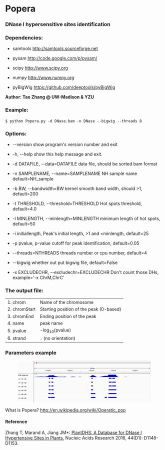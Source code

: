 # Popera

### DNase I hypersensitive sites identification

### Dependencies:

* samtools http://samtools.sourceforge.net

* pysam http://code.google.com/p/pysam/

* scipy http://www.scipy.org

* numpy http://www.numpy.org

* pyBigWig https://github.com/deeptools/pyBigWig

**Author: Tao Zhang @ UW-Madison & YZU**

### Example: 
```
$ python Popera.py -d DNase.bam -n DNase --bigwig --threads 8
```


### Options:

*  --version             show program's version number and exit
*  -h, --help            show this help message and exit.
*  -d DATAFILE, --data=DATAFILE
                        data file, should be sorted bam format
*  -n SAMPLENAME, --name=SAMPLENAME
                        NH sample name default=NH_sample
*  -b BW, --bandwidth=BW
                        kernel smooth band width, should >1, default=200
*  -t THRESHOLD, --threshold=THRESHOLD
                        Hot spots threshold, default=4.0

*  -l MINLENGTH, --minlength=MINLENGTH
                        minimum length of hot spots, default=50

*  -i initiallength,      Peak's initial length, >1 and <minlength, default=25

*  -p pvalue,             p-value cutoff for peak identification, default=0.05

*  --threads=NTHREADS    threads number or cpu number, default=4

*  --bigwig              whether out put bigwig file, default=False

*  -x EXCLUDECHR, --excludechr=EXCLUDECHR
                        Don't count those DHs, example='-x ChrM,ChrC'

### The output file:

<table>
  <tr>
    <td>1. chrom</td>
    <td>Name of the chromosome</td>
  </tr>
  <tr>
    <td>2. chromStart</td>
    <td>Starting position of the peak (0-based)</td>
  </tr>
  <tr>
    <td>3. chromEnd</td>
    <td>Ending position of the peak</td>
  </tr>
  <tr>
    <td>4. name</td>
    <td>peak name</td>
  </tr>
  <tr>
    <td>5. pvalue</td>
    <td>-log<sub>10</sub>(pvalue)</td>
  </tr>
  <tr>
    <td>6. strand</td>
    <td><code>.</code> (no orientation)</td>
  </tr>
</table>

### Parameters example
<figure>
  <img src="figure/peakcalling.png" alt="Peak-calling by Popera" width="1000">
</figure>

What is Popera?
http://en.wikipedia.org/wiki/Operatic_pop


#### Reference
Zhang T, Marand A, Jiang JM*: [PlantDHS: A Database for DNase I Hypertensive Sites in Plants.](https://academic.oup.com/nar/article/44/D1/D1148/2503132) Nucleic Acids Research 2016, 44(D1): D1148-D1153.
